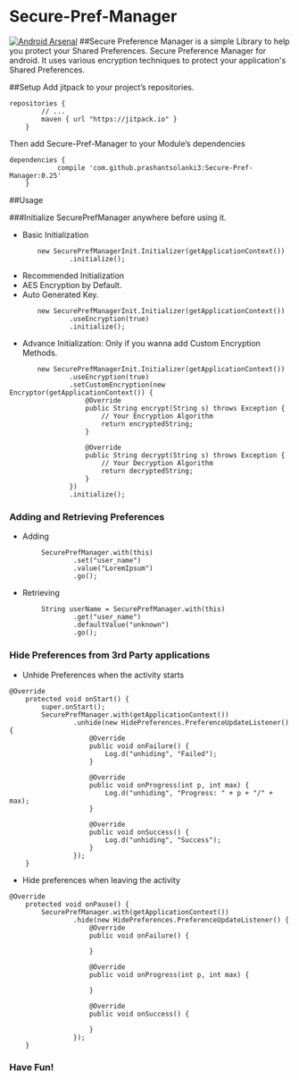 # Secure-Pref-Manager
[![Android Arsenal](https://img.shields.io/badge/Android%20Arsenal-Secure%20Preference%20Manager-brightgreen.svg?style=flat-square)](http://android-arsenal.com/details/1/2747)
##Secure Preference Manager is a simple Library to help you protect your Shared Preferences.
Secure Preference Manager for android. It uses various encryption techniques to protect your application's Shared Preferences.

##Setup
Add jitpack to your project’s repositories.

```
repositories {
        // ...
        maven { url "https://jitpack.io" }
    }
```

Then add Secure-Pref-Manager to your Module’s dependencies

```
dependencies {
	        compile 'com.github.prashantsolanki3:Secure-Pref-Manager:0.25'
	}
```

##Usage

###Initialize SecurePrefManager anywhere before using it.

* Basic Initialization

```
       new SecurePrefManagerInit.Initializer(getApplicationContext())
               .initialize();
```

*  Recommended Initialization
  * AES Encryption by Default.
  * Auto Generated Key.

```
       new SecurePrefManagerInit.Initializer(getApplicationContext())
               .useEncryption(true)
               .initialize();
```

* Advance Initialization: Only if you wanna add Custom Encryption Methods.

```
       new SecurePrefManagerInit.Initializer(getApplicationContext())
               .useEncryption(true)
               .setCustomEncryption(new Encryptor(getApplicationContext()) {
                   @Override
                   public String encrypt(String s) throws Exception {
                       // Your Encryption Algorithm
                       return encryptedString;
                   }

                   @Override
                   public String decrypt(String s) throws Exception {
                       // Your Decryption Algorithm
                       return decryptedString;
                   }
               })
               .initialize();
```

### Adding and Retrieving Preferences

* Adding
```
        SecurePrefManager.with(this)
                .set("user_name")
                .value("LoremIpsum")
                .go();
```

* Retrieving

```
        String userName = SecurePrefManager.with(this)
                .get("user_name")
                .defaultValue("unknown")
                .go();
```

### Hide Preferences from 3rd Party applications

* Unhide Preferences when the activity starts
```
@Override
    protected void onStart() {
        super.onStart();
        SecurePrefManager.with(getApplicationContext())
                .unhide(new HidePreferences.PreferenceUpdateListener() {
                    @Override
                    public void onFailure() {
                        Log.d("unhiding", "Failed");
                    }

                    @Override
                    public void onProgress(int p, int max) {
                        Log.d("unhiding", "Progress: " + p + "/" + max);
                    }

                    @Override
                    public void onSuccess() {
                        Log.d("unhiding", "Success");
                    }
                });
    }
```
* Hide preferences when leaving the activity

```
@Override
    protected void onPause() {
        SecurePrefManager.with(getApplicationContext())
                .hide(new HidePreferences.PreferenceUpdateListener() {
                    @Override
                    public void onFailure() {

                    }

                    @Override
                    public void onProgress(int p, int max) {

                    }

                    @Override
                    public void onSuccess() {

                    }
                });
    }
```


### Have Fun!

